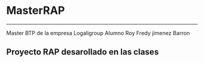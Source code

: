 # MasterRAP
--------------------------------------
Master BTP de la empresa Logaligroup 
Alumno Roy Fredy jimenez Barron 

Proyecto RAP desarollado en las clases 
--------------------------------------


